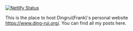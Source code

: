 [![Netlify Status](https://api.netlify.com/api/v1/badges/8ed3c496-0963-4f6b-9db0-77b08049bfff/deploy-status)](https://app.netlify.com/sites/optimistic-einstein-b62341/deploys)

This is the place to host Dingrui(Frank)'s personal website <https://www.ding-rui.org/>.
You can find all my posts here.


